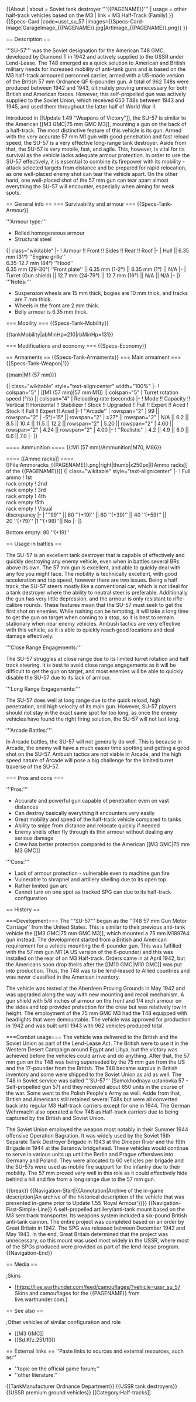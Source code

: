 {{About
| about = Soviet tank destroyer '''{{PAGENAME}}'''
| usage = other half-track vehicles based on the M3
| link = M3 Half-Track (Family)
}}
{{Specs-Card
|code=ussr_su_57
|images={{Specs-Card-Image|GarageImage_{{PAGENAME}}.jpg|ArtImage_{{PAGENAME}}.png}}
}}

== Description ==
<!-- ''In the description, the first part should be about the history of the creation and combat usage of the vehicle, as well as its key features. In the second part, tell the reader about the ground vehicle in the game. Insert a screenshot of the vehicle, so that if the novice player does not remember the vehicle by name, he will immediately understand what kind of vehicle the article is talking about.'' -->
'''SU-57''' was the Soviet designation for the American T48 GMC, developed by Diamond T in 1942 and actively supplied to the USSR under Lend-Lease. The T48 emerged as a quick solution to American and British military needs for increased mobility of anti-tank guns and is based on the M3 half-track armoured personnel carrier, armed with a US-made version of the British 57 mm Ordnance QF 6-pounder gun. A total of 962 T48s were produced between 1942 and 1943, ultimately proving unnecessary for both British and American forces. However, this self-propelled gun was actively supplied to the Soviet Union, which received 650 T48s between 1943 and 1945, and used them throughout the latter half of World War II.

Introduced in [[Update 1.49 "Weapons of Victory"]], the SU-57 is similar to the American [[M3 GMC|75 mm GMC M3]], mounting a gun on the back of a half-track. The most distinctive feature of this vehicle is its gun. Armed with the very accurate 57 mm M1 gun with good penetration and fast reload speed, the SU-57 is a very effective long-range tank destroyer. Aside from that, the SU-57 is very mobile, fast, and agile. This, however, is vital for its survival as the vehicle lacks adequate armour protection. In order to use the SU-57 effectively, it is essential to combine its firepower with its mobility - attack selected targets from distance and be prepared for rapid relocation, as one well-placed enemy shot can tear the vehicle apart. On the other hand, one well-placed shot of the 57 mm gun can tear apart almost everything the SU-57 will encounter, especially when aiming for weak spots.

== General info ==
=== Survivability and armour ===
{{Specs-Tank-Armour}}
<!-- ''Describe armour protection. Note the most well protected and key weak areas. Appreciate the layout of modules as well as the number and location of crew members. Is the level of armour protection sufficient, is the placement of modules helpful for survival in combat? If necessary use a visual template to indicate the most secure and weak zones of the armour.'' -->
'''Armour type:'''

* Rolled homogeneous armour
* Structural steel

{| class="wikitable"
|-
! Armour !! Front !! Sides !! Rear !! Roof
|-
| Hull || 6.35 mm (31°) ''Engine grille'' <br> 6.35-12.7 mm (84°) ''Hood'' <br> 6.35 mm (29-30°) ''Front plate'' || 6.35 mm (1-2°) || 6.35 mm (1°) || N/A
|-
| Turret (Gun shield) || 12.7 mm (24-79°) || 12.7 mm (16°) || N/A || N/A
|-
|}
'''Notes:'''

* Suspension wheels are 15 mm thick, bogies are 10 mm thick, and tracks are 7 mm thick.
* Wheels in the front are 2 mm thick.
* Belly armour is 6.35 mm thick.

=== Mobility ===
{{Specs-Tank-Mobility}}
<!-- ''Write about the mobility of the ground vehicle. Estimate the specific power and manoeuvrability, as well as the maximum speed forwards and backwards.'' -->

{{tankMobility|abMinHp=210|rbMinHp=131}}

=== Modifications and economy ===
{{Specs-Economy}}

== Armaments ==
{{Specs-Tank-Armaments}}
=== Main armament ===
{{Specs-Tank-Weapon|1}}
<!-- ''Give the reader information about the characteristics of the main gun. Assess its effectiveness in a battle based on the reloading speed, ballistics and the power of shells. Do not forget about the flexibility of the fire, that is how quickly the cannon can be aimed at the target, open fire on it and aim at another enemy. Add a link to the main article on the gun: <code><nowiki>{{main|Name of the weapon}}</nowiki></code>. Describe in general terms the ammunition available for the main gun. Give advice on how to use them and how to fill the ammunition storage.'' -->
{{main|M1 (57 mm)}}

{| class="wikitable" style="text-align:center" width="100%"
|-
! colspan="5" | [[M1 (57 mm)|57 mm M1]] || colspan="5" | Turret rotation speed (°/s) || colspan="4" | Reloading rate (seconds)
|-
! Mode !! Capacity !! Vertical !! Horizontal !! Stabilizer
! Stock !! Upgraded !! Full !! Expert !! Aced
! Stock !! Full !! Expert !! Aced
|-
! ''Arcade''
| rowspan="2" | 99 || rowspan="2" | -5°/+15° || rowspan="2" | ±27° || rowspan="2" | N/A || 6.2 || 8.5 || 10.4 || 11.5 || 12.2 || rowspan="2" | 5.20 || rowspan="2" | 4.60 || rowspan="2" | 4.24 || rowspan="2" | 4.00
|-
! ''Realistic''
| 4.2 || 4.9 || 6.0 || 6.6 || 7.0
|-
|}

==== Ammunition ====
{{:M1 (57 mm)/Ammunition|M70, M86}}

==== [[Ammo racks]] ====
[[File:Ammoracks_{{PAGENAME}}.png|right|thumb|x250px|[[Ammo racks]] of the {{PAGENAME}}]]
{| class="wikitable" style="text-align:center"
|-
! Full<br>ammo
! 1st<br>rack empty
! 2nd<br>rack empty
! 3rd<br>rack empty
! 4th<br>rack empty
!5th<br>rack empty
! Visual<br>discrepancy
|-
| '''99''' || 80&nbsp;''(+19)'' || 60&nbsp;''(+39)'' || 40&nbsp;''(+59)'' || 20&nbsp;''(+79)''
|1&nbsp;''(+98)''|| No
|-
|}

Bottom empty: 80&nbsp;''(+19)''

== Usage in battles ==
<!-- ''Describe the tactics of playing in the vehicle, the features of using vehicles in the team and advice on tactics. Refrain from creating a "guide" - do not impose a single point of view but instead give the reader food for thought. Describe the most dangerous enemies and give recommendations on fighting them. If necessary, note the specifics of the game in different modes (AB, RB, SB).'' -->

The SU-57 is an excellent tank destroyer that is capable of effectively and quickly destroying any enemy vehicle, even when in battles several BRs above its own. The 57 mm gun is excellent, and able to quickly deal with any foe you might face. The mobility is technically excellent, with good acceleration and top speed, however there are two issues. Being a half track, the SU-57 steers mostly like a conventional car, which is not ideal for a tank destroyer where the ability to neutral steer is preferable. Additionally the gun has very little depression, and the armour is only resistant to rifle-calibre rounds. These features mean that the SU-57 must seek to get the first shot on enemies. While rushing can be tempting, it will take a long time to get the gun on target when coming to a stop, so it is best to remain stationary when near enemy vehicles. Ambush tactics are very effective with this vehicle, as it is able to quickly reach good locations and deal damage effectively.

'''Close Range Engagements:'''

The SU-57 struggles at close range due to its limited turret rotation and half track steering. It is best to avoid close range engagements as it will be difficult to get the gun on target, and most enemies will be able to quickly disable the SU-57 due to its lack of armour.

'''Long Range Engagements:'''

The SU-57 does well at long range due to the quick reload, high penetration, and high velocity of its main gun. However, SU-57 players should not stay in the exact same spot for too long, as once the enemy vehicles have found the right firing solution, the SU-57 will not last long.

'''Arcade Battles:'''

In Arcade battles, the SU-57 will not generally do well. This is because in Arcade, the enemy will have a much easier time spotting and getting a good shot on the SU-57. Ambush tactics are not viable in Arcade, and the high speed nature of Arcade will pose a big challenge for the limited turret traverse of the SU-57.

=== Pros and cons ===
<!-- ''Summarise and briefly evaluate the vehicle in terms of its characteristics and combat effectiveness. Mark its pros and cons in a bulleted list. Try not to use more than 6 points for each of the characteristics. Avoid using categorical definitions such as "bad", "good" and the like - use substitutions with softer forms such as "inadequate" and "effective".'' -->

'''Pros:'''

* Accurate and powerful gun capable of penetration even on vast distances
* Can destroy basically everything it encounters very easily
* Great mobility and speed of the half-track vehicle compared to tanks
* Ability to snipe from distance and relocate quickly if needed
* Enemy shells often fly through its thin armour without dealing any serious damage
* Crew has better protection compared to the American [[M3 GMC|75 mm M3 GMC]]

'''Cons:'''

* Lack of armour protection - vulnerable even to machine gun fire
* Vulnerable to shrapnel and artillery shelling due to its open top
* Rather limited gun arc
* Cannot turn on one spot as tracked SPG can due to its half-track configuration

== History ==
<!-- ''Describe the history of the creation and combat usage of the vehicle in more detail than in the introduction. If the historical reference turns out to be too long, take it to a separate article, taking a link to the article about the vehicle and adding a block "/History" (example: <nowiki>https://wiki.warthunder.com/(Vehicle-name)/History</nowiki>) and add a link to it here using the <code>main</code> template. Be sure to reference text and sources by using <code><nowiki><ref></ref></nowiki></code>, as well as adding them at the end of the article with <code><nowiki><references /></nowiki></code>. This section may also include the vehicle's dev blog entry (if applicable) and the in-game encyclopedia description (under <code><nowiki>=== In-game description ===</nowiki></code>, also if applicable).'' -->
===Development===
The '''SU-57''' began as the ''T48 57 mm Gun Motor Carriage'' from the United States. This is similar to their previous anti-tank vehicle the [[M3 GMC|75 mm GMC M3]], which mounted a 75 mm M1897A4 gun instead. The development started from a British and American requirement for a vehicle mounting the 6-pounder gun. This was fulfilled with the 57 mm gun M1 (A US version of the 6-pounder) and this was installed on the rear of an M3 Half-track. Orders came in at April 1942, but the Americans soon drop theirs after the [[M10 GMC|M10 GMC]] was put into production. Thus, the T48 was to be lend-leased to Allied countries and was never classified in the American inventory.

The vehicle was tested at the Aberdeen Proving Grounds in May 1942 and was upgraded along the way with new mounting and recoil mechanism. A gun shield with 5/8 inches of armour on the front and 1/4 inch armour on the sides and top provided protection for the crew but was relatively low in height. The employment of the 75 mm GMC M3 had the T48 equipped with headlights that were demountable. The vehicle was approved for production in 1942 and was built until 1943 with 962 vehicles produced total.

===Combat usage===
The vehicle was delivered to the British and the Soviet Union as part of the Lend-Lease Act. The British were to use it in the Western Desert Campaign around Egypt and Libya, but the victory was achieved before the vehicles could arrive and do anything. After that, the 57 mm gun on the T48 was being superseded by the 75 mm gun from the US and the 17-pounder from the British. The T48 became surplus in British inventory and some were shipped to the Soviet Union as aid as well. The T48 in Soviet service was called '''SU-57''' (Samokhodnaya ustanovka 57 - Self-propelled gun 57) and they received about 650 units in the course of the war. Some went to the Polish People's Army as well. Aside from that, British and Americans still retained several T48s but were all converted back into regular M3 Half-track carriers except for one in 1944. The German Wehrmacht also operated a few T48 as Half-track carriers due to being captured by the British and Soviet Union.

The Soviet Union employed the weapon most notably in their Summer 1944 offensive Operation Bagration. It was widely used by the Soviet 16th Separate Tank Destroyer Brigade in 1943 at the Dnieper River and the 19th Brigade in 1944 at the Baranow bridgehead. These vehicles would continue to serve in various units up until the Berlin and Prague offensives into Germany and Poland. They were allocated to 60 vehicles per brigade and the SU-57s were used as mobile fire support for the infantry due to their mobility. The 57 mm proved very well in this role as it could effectively hide behind a hill and fire from a long range due to the 57 mm gun.

{{break}}
{{Navigation-Start|{{Annotation|Archive of the in-game description|An archive of the historical description of the vehicle that was presented in-game prior to Update 1.55 'Royal Armour'}}}}
{{Navigation-First-Simple-Line}}
A self-propelled artillery/anti-tank mount based on the M3 semitrack transporter. Its weapons system included a six-pound British anti-tank cannon. The entire project was completed based on an order by Great Britain in 1942. The SPG was released between December 1942 and May 1943. In the end, Great Britain determined that the project was unnecessary, so this mount was used most widely in the USSR, where most of the SPGs produced were provided as part of the lend-lease program.
{{Navigation-End}}

== Media ==
<!-- ''Excellent additions to the article would be video guides, screenshots from the game, and photos.'' -->

;Skins

* [https://live.warthunder.com/feed/camouflages/?vehicle=ussr_su_57 Skins and camouflages for the {{PAGENAME}} from live.warthunder.com.]

== See also ==
<!-- ''Links to the articles on the War Thunder Wiki that you think will be useful for the reader, for example:''
* ''reference to the series of the vehicles;''
* ''links to approximate analogues of other nations and research trees.'' -->

;Other vehicles of similar configuration and role

* [[M3 GMC]]
* [[Sd.Kfz.251/10]]

== External links ==
''Paste links to sources and external resources, such as:''

* ''topic on the official game forum;''
* ''other literature.''

{{TankManufacturer Ordnance Department}}
{{USSR tank destroyers}}
{{USSR premium ground vehicles}}
[[Category:Half-tracks]]
